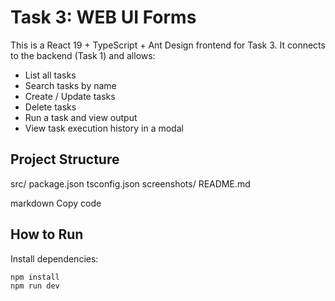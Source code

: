 # Task 3: WEB UI Forms

This is a React 19 + TypeScript + Ant Design frontend for Task 3.
It connects to the backend (Task 1) and allows:
- List all tasks
- Search tasks by name
- Create / Update tasks
- Delete tasks
- Run a task and view output
- View task execution history in a modal

## Project Structure
src/
package.json
tsconfig.json
screenshots/
README.md

markdown
Copy code

## How to Run
Install dependencies:
```bash
npm install
npm run dev
